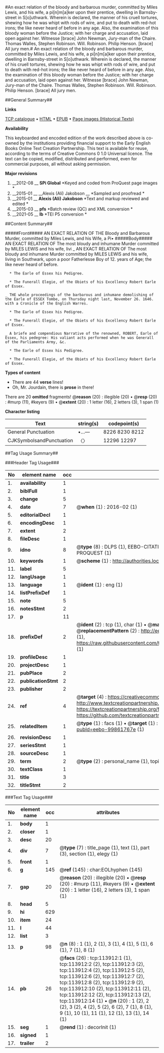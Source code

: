 #An exact relation of the bloody and barbarous murder, committed by Miles Lewis, and his wife, a pi[n]m[a]ker upon their prentice, dwelling in Barnsby-street in S[o]uthwark. Wherein is declared, the manner of his cruell tortures, shewing how he was whipt with rods of wire, and put to death with red-hot irons; the like never heard of before in any age. Also, the examination of this bloody woman before the Justice; with her charge and accusation, laid open against her. Witnesse [brace] John Newman, Jury-man of the Chaire. Thomas Walles, Stephen Robinson. Will. Robinson. Philip Henson. [brace] All jury men.#
An exact relation of the bloody and barbarous murder, committed by Miles Lewis, and his wife, a pi[n]m[a]ker upon their prentice, dwelling in Barnsby-street in S[o]uthwark. Wherein is declared, the manner of his cruell tortures, shewing how he was whipt with rods of wire, and put to death with red-hot irons; the like never heard of before in any age. Also, the examination of this bloody woman before the Justice; with her charge and accusation, laid open against her. Witnesse [brace] John Newman, Jury-man of the Chaire. Thomas Walles, Stephen Robinson. Will. Robinson. Philip Henson. [brace] All jury men.

##General Summary##

**Links**

[TCP catalogue](http://www.ota.ox.ac.uk/tcp/)  • 
[HTML](http://tei.it.ox.ac.uk/tcp/Texts-HTML/free/A84/A84213.html)  • 
[EPUB](http://tei.it.ox.ac.uk/tcp/Texts-EPUB/free/A84/A84213.epub) • 
[Page images (Historical Texts)](https://historicaltexts.jisc.ac.uk/eebo-99861767e)

**Availability**

This keyboarded and encoded edition of the work described above is co-owned by the
    institutions providing financial support to the Early English Books Online Text Creation
    Partnership. This text is available for reuse, according to the terms of  Creative Commons 0 1.0 Universal
    licence. The text can be copied, modified, distributed and performed, even for commercial
    purposes, all without asking permission.

**Major revisions**

1. __2012-08 __ __SPi Global__ *Keyed and coded from ProQuest page images *
1. __2015-01 __ __Alexis (Ali) Jakobson __ *Sampled and proofread *
1. __2015-01 __ __Alexis (Ali) Jakobson__ *Text and markup reviewed and edited *
1. __2015-03 __ __pfs__ *Batch review (QC) and XML conversion *
1. __2021-05 __ __lb__ *TEI P5 conversion *

##Content Summary##

#####Front#####
AN EXACT RELATION OF THE Bloody and Barbarous Murder, committed by Miles Lewis, and his Wife, a Pi• 
#####Body#####
AN EXACT RELATION OF The most bloudy and inhumane Murder committed by MILES LEWIS and his wife, livi
    _ AN EXACT RELATION OF The most bloudy and inhumane Murder committed by MILES LEWIS and his wife, living in Southwark, upon a poor Fatherlesse Boy of 12. years of Age; the like never heard of before.

      * The Earle of Essex his Pedigree.

      * The Funerall Elegie, of the Obiets of his Excellency Robert Earle of Essex.

    _ THE whole proceedings of the barbarous and inhumane demolishing of the Earle of ESSEX Tombe, on Thursday night last, November 26. 1646. with a Cronicle of the English Warres.

      * The Earle of Essex his Pedigree.

      * The Funerall Elegie, of the Obiets of his Excellency Robert Earle of Essex.

    _ A briefe and compendious Narrative of the renowned, ROBERT, Earle of Essex, his pedegree: His valiant acts performed when he was Generall of the Parliaments Army, &c.

      * The Earle of Essex his Pedigree.

      * The Funerall Elegie, of the Obiets of his Excellency Robert Earle of Essex.

**Types of content**

  * There are 44 **verse** lines!
  * Oh, Mr. Jourdain, there is **prose** in there!

There are 20 **omitted** fragments! 
 @__reason__ (20) : illegible (20)  •  @__resp__ (20) : #murp (11), #keyers (9)  •  @__extent__ (20) : 1 letter (16), 2 letters (3), 1 span (1)

**Character listing**


|Text|string(s)|codepoint(s)|
|---|---|---|
|General Punctuation|•…—|8226 8230 8212|
|CJKSymbolsandPunctuation|〈〉|12296 12297|

##Tag Usage Summary##

###Header Tag Usage###

|No|element name|occ|attributes|
|---|---|---|---|
|1.|__availability__|1||
|2.|__biblFull__|1||
|3.|__change__|5||
|4.|__date__|7| @__when__ (1) : 2016-02 (1)|
|5.|__editorialDecl__|1||
|6.|__encodingDesc__|1||
|7.|__extent__|2||
|8.|__fileDesc__|1||
|9.|__idno__|8| @__type__ (8) : DLPS (1), EEBO-CITATION (1), VID (1), EEBO-PROQUEST (1), STC (3), PROQUEST (1)|
|10.|__keywords__|1| @__scheme__ (1) : http://authorities.loc.gov/ (1)|
|11.|__label__|5||
|12.|__langUsage__|1||
|13.|__language__|1| @__ident__ (1) : eng (1)|
|14.|__listPrefixDef__|1||
|15.|__note__|5||
|16.|__notesStmt__|2||
|17.|__p__|11||
|18.|__prefixDef__|2| @__ident__ (2) : tcp (1), char (1)  •  @__matchPattern__ (2) : ([0-9\-]+):([0-9IVX]+) (1), (.+) (1)  •  @__replacementPattern__ (2) : http://eebo.chadwyck.com/downloadtiff?vid=$1&page=$2 (1), https://raw.githubusercontent.com/textcreationpartnership/Texts/master/tcpchars.xml#$1 (1)|
|19.|__profileDesc__|1||
|20.|__projectDesc__|1||
|21.|__pubPlace__|2||
|22.|__publicationStmt__|2||
|23.|__publisher__|2||
|24.|__ref__|4| @__target__ (4) : https://creativecommons.org/publicdomain/zero/1.0/ (1), http://www.textcreationpartnership.org/docs/. (1), https://textcreationpartnership.org/faq/#faq05 (1), https://github.com/textcreationpartnership (1)|
|25.|__relatedItem__|1| @__type__ (1) : facs (1)  •  @__target__ (1) : https://data.historicaltexts.jisc.ac.uk/view?pubId=eebo-99861767e (1)|
|26.|__revisionDesc__|1||
|27.|__seriesStmt__|1||
|28.|__sourceDesc__|1||
|29.|__term__|2| @__type__ (2) : personal_name (1), topical_term (1)|
|30.|__textClass__|1||
|31.|__title__|3||
|32.|__titleStmt__|2||


###Text Tag Usage###

|No|element name|occ|attributes|
|---|---|---|---|
|1.|__body__|1||
|2.|__closer__|1||
|3.|__desc__|20||
|4.|__div__|7| @__type__ (7) : title_page (1), text (1), part (3), section (1), elegy (1)|
|5.|__front__|1||
|6.|__g__|145| @__ref__ (145) : char:EOLhyphen (145)|
|7.|__gap__|20| @__reason__ (20) : illegible (20)  •  @__resp__ (20) : #murp (11), #keyers (9)  •  @__extent__ (20) : 1 letter (16), 2 letters (3), 1 span (1)|
|8.|__head__|5||
|9.|__hi__|629||
|10.|__item__|24||
|11.|__l__|44||
|12.|__list__|3||
|13.|__p__|98| @__n__ (8) : 1 (1), 2 (1), 3 (1), 4 (1), 5 (1), 6 (1), 7 (1), 8 (1)|
|14.|__pb__|26| @__facs__ (26) : tcp:113912:1 (1), tcp:113912:2 (2), tcp:113912:3 (2), tcp:113912:4 (2), tcp:113912:5 (2), tcp:113912:6 (2), tcp:113912:7 (2), tcp:113912:8 (2), tcp:113912:9 (2), tcp:113912:10 (2), tcp:113912:11 (2), tcp:113912:12 (2), tcp:113912:13 (2), tcp:113912:14 (1)  •  @__n__ (20) : 1 (2), 2 (2), 3 (2), 4 (2), 5 (2), 6 (2), 7 (1), 8 (1), 9 (1), 10 (1), 11 (1), 12 (1), 13 (1), 14 (1)|
|15.|__seg__|1| @__rend__ (1) : decorInit (1)|
|16.|__signed__|1||
|17.|__trailer__|2||
